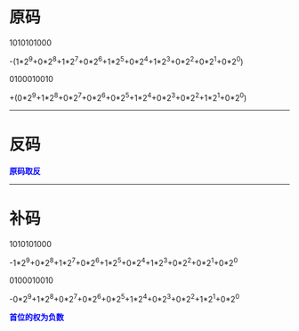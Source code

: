 # 原码

1010101000

-(1\*2<sup>9</sup>+0\*2<sup>8</sup>+1\*2<sup>7</sup>+0\*2<sup>6</sup>+1\*2<sup>5</sup>+0\*2<sup>4</sup>+1*2<sup>3</sup>+0\*2<sup>2</sup>+0\*2<sup>1</sup>+0\*2<sup>0</sup>)

0100010010

+(0\*2<sup>9</sup>+1\*2<sup>8</sup>+0\*2<sup>7</sup>+0\*2<sup>6</sup>+0\*2<sup>5</sup>+1\*2<sup>4</sup>+0*2<sup>3</sup>+0\*2<sup>2</sup>+1\*2<sup>1</sup>+0\*2<sup>0</sup>)

<hr>

# 反码

**<font color="blue">原码取反</font>**

<hr />

# 补码

1010101000

-1\*2<sup>9</sup>+0\*2<sup>8</sup>+1\*2<sup>7</sup>+0\*2<sup>6</sup>+1\*2<sup>5</sup>+0\*2<sup>4</sup>+1*2<sup>3</sup>+0\*2<sup>2</sup>+0\*2<sup>1</sup>+0\*2<sup>0</sup>

0100010010

-0\*2<sup>9</sup>+1\*2<sup>8</sup>+0\*2<sup>7</sup>+0\*2<sup>6</sup>+0\*2<sup>5</sup>+1\*2<sup>4</sup>+0*2<sup>3</sup>+0\*2<sup>2</sup>+1\*2<sup>1</sup>+0\*2<sup>0</sup>

**<font color="blue">首位的权为负数</font>**
